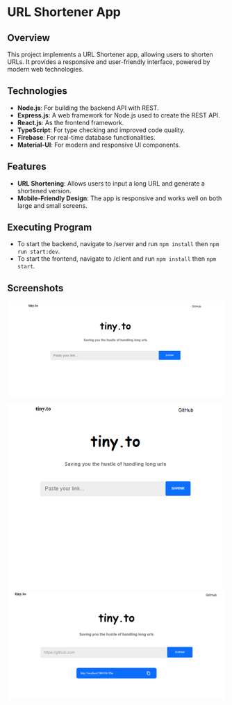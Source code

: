 # URL Shortener App

## Overview

This project implements a URL Shortener app, allowing users to shorten URLs. It provides a responsive and user-friendly interface, powered by modern web technologies.

## Technologies

- **Node.js**: For building the backend API with REST.
- **Express.js**: A web framework for Node.js used to create the REST API.
- **React.js**: As the frontend framework.
- **TypeScript**: For type checking and improved code quality.
- **Firebase**: For real-time database functionalities.
- **Material-UI**: For modern and responsive UI components.

## Features

- **URL Shortening**: Allows users to input a long URL and generate a shortened version.
- **Mobile-Friendly Design**: The app is responsive and works well on both large and small screens.

## Executing Program

- To start the backend, navigate to /server and run `npm install` then `npm run start:dev`.
- To start the frontend, navigate to /client and run `npm install` then `npm start`.

## Screenshots

![URL Shortner (Large Screen)](https://github.com/otienogeoffrey812/url-shortner-app/blob/master/url-shortner-home.png)

![URL Shortner (Mobile)](https://github.com/otienogeoffrey812/url-shortner-app/blob/master/url-shortner-mobile.png)
![Shortened URL](https://github.com/otienogeoffrey812/url-shortner-app/blob/master/url-shortner-shrinked.png)




